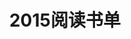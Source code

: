 ---
layout: book
title: 2015阅读书单
category: 读书
keywords: 阅读,书单,2014
books: 
    - title: Web前端黑客技术揭秘
      status: 在读
      author: 熊节
      publisher: 人民邮电出版社
      language: 中文
      link: http://book.douban.com/subject/4262627/
      cover: http://img3.douban.com/lpic/s4157180.jpg
      description:
---